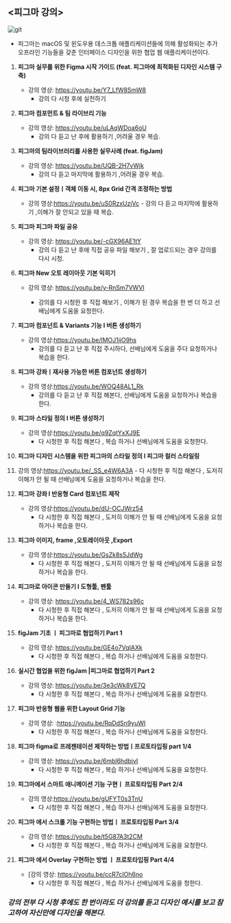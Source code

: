 ## **<피그마  강의>**

 ![git](https://images.squarespace-cdn.com/content/v1/54d0280ae4b0424c03ab6474/1597846423353-VBMB2PPTE07PTTRYC9YM/image-asset.png )
<br/>       
+ 피그마는 macOS 및 윈도우용 데스크톱 애플리케이션들에 의해 활성화되는 추가 오프라인 기능들을 갖춘 인터페이스 디자인을 위한 협업 웹 애플리케이션이다.


1. **피그마  실무를 위한 Figma 시작 가이드 (feat. 피그마에 최적화된 디자인 시스템 구축)**
    - 강의 영상: https://youtu.be/Y7_LfW8SmW8
        - 강의 다 시청 후에  실천하기
2. **피그마 컴포먼트 & 팀 라이브리 기능**
     - 강의 영상:  https://youtu.be/uLAqWDoa6oU
        - 강의 다 듣고 난 후에 활용하기 ,어려울 경우  복습.

3. **피그마의 팀라이브러리를 사용한 실무사례 (feat. figJam)**
     - 강의 영상: https://youtu.be/UQB-2H7vWjk
         - 강의 다 듣고 마지막에 활용하기 ,어려울 경우  복습.
       
4. **피그마 기본 설정ㅣ객체 이동 시, 8px Grid 간격 조정하는 방법** 
    - 강의 영상:https://youtu.be/uS0RzxUzjVc
            - 강의 다 듣고  마지막에 활용하기 ,이해가 잘 안되고 있을 때  복습.

 5. **피그마 피그마 파일 공유**
    - 강의 영상: https://youtu.be/-cGX96AE1tY
        - 강의 다 듣고 난  후애 직접 공유 파일 해보기 , 잘 업로드되는 경우 강의를 다시   시청.

6.  **피그마 New 오토 레이아웃 기본 익히기** 
    -  강의 영상: https://youtu.be/y-RnSm7VWVI

        - 강의를 다 시청한 후 직접 해보기 , 이해가 된 경우 복습을 한 번 더 하고 선배님에게 도움을  요청한다.

7. **피그마 컴포넌트 & Variants 기능 I 버튼 생성하기**  
     - 강의 영상:https://youtu.be/lMOJ1ijO9hs
          - 강의를 다 듣고 난  후 직접 주시하다, 선배님에게 도움을 주다 요청하거나 복습을  한다.
 
8.  **피그마 강좌ㅣ재사용 가능한 버튼 컴포넌트 생성하기**
    -  강의 영상:https://youtu.be/WOQ48AL1_Rk
        - 강의를 다 듣고 난 후  직접 해본다, 선배님에게 도움을 요청하거나 복습을  한다.
 
9. **피그마 스타일 정의 I 버튼 생성하기**
    -  강의 영상:https://youtu.be/q9ZqtYxXJ9E
       - 다 시청한 후 직접 해본다 , 복습 하거나 선배님에게 도움을  요청한다.

10. **피그마  디자인 시스템을 위한 피그마의 스타일 정의 l 피그마 컬러 스타일링**  
   10. 강의 영상:https://youtu.be/_SS_e4W6A3A 
    -  다 시청한 후 직접 해본다 ,  도저히 이해가 안 될 때 선배님에게 도움을 요청하거나 복습을 한다.

11. **피그마 강좌 l 반응형 Card 컴포넌트 제작** 
    -  강의 영상:https://youtu.be/dU-OCJWrz54
        - 다 시청한 후 직접 해본다 ,  도저히 이해가 안 될 때 선배님에게 도움을 요청하거나 복습을 한다.
 
12. **피그마 이미지, frame ,오토레이아웃 ,Export**  
       -   강의 영상:https://youtu.be/GsZk8s5JdWg
           - 다 시청한 후 직접 해본다 ,  도저히 이해가 안 될 때 선배님에게 도움을 요청하거나 복습을 한다.
 
13. **피그마로 아이콘 만들기 I 도형툴, 펜툴**
    -  강의 영상: https://youtu.be/4_WS782s96c
         -  다 시청한 후 직접 해본다 ,  도저히 이해가 안 될 때 선배님에게 도움을 요청하거나 복습을 한다.
 
14. **figJam 기초  ㅣ 피그마로 협업하기 Part 1**
     -  강의 영상: https://youtu.be/GE4o7VqIAXk
        - 다 시청한 후 직접 해본다 , 복습 하거나 선배님에게 도움을 요청한다.

 15. **실시간 협업을 위한 figJam |피그마로 협업하기 Part 2**
      -  강의 영상:  https://youtu.be/3e3cWk8VE7Q
          - 다 시청한 후 직접 해본다 , 복습 하거나 선배님에게 도움을 요청한다.


 16. **피그마 반응형 웹을 위한 Layout Grid 기능**
      -  강의 영상: :https://youtu.be/RqDdSn9yuWI
         -  다 시청한 후 직접 해본다 , 복습 하거나 선배님에게 도움을 요청한다.

 
 17. **피그마 figma로 프레젠테이션 제작하는 방법ㅣ프로토타입핑 part 1/4**
      - 강의 영상: https://youtu.be/6mbl6hdbivI
          - 다 시청한 후 직접 해본다 , 복습 하거나 선배님에게 도움을 요청한다.

18. **피그마에서 스마트 애니메이션 기능 구현ㅣ 프로토타입핑 Part 2/4**
       - 강의 영상:https://youtu.be/gUFYT0s3TnU
         - 다 시청한 후 직접 해본다 , 복습 하거나 선배님에게 도움을 요청한다.

19. **피그마 에서 스크롤 기능 구현하는 방법ㅣ 프로토타입핑 Part 3/4**
    -  강의 영상: https://youtu.be/t5G87A3t2CM
        - 다 시청한 후 직접 해본다 , 복습 하거나 선배님에게 도움을 요청한다.

20. **피그마 에서 Overlay 구현하는 방법 ㅣ 프로토타입핑 Part 4/4**
     - [강의 영상: https://youtu.be/ccR7cIOh6no
        - 다 시청한 후 직접 해본다 , 복습 하거나 선배님에게 도움을  청한다.

### **_강의 전부 다 시청 후에도 한 번이라도 더 강의를 듣고 디자인 예시를 보고 참고하여 자신만에 디자인을 해본다._**

